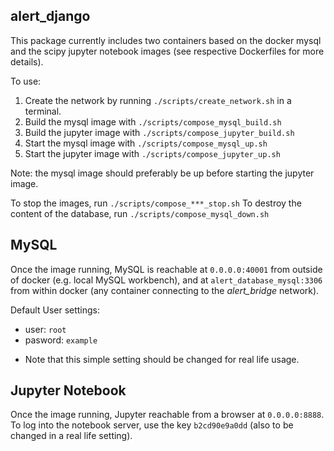 alert_django
-------------

This package currently includes two containers based on the docker mysql and the scipy jupyter notebook images (see respective Dockerfiles for more details).

To use:
1. Create the network by running `./scripts/create_network.sh` in a terminal.
2. Build the mysql image with `./scripts/compose_mysql_build.sh`
3. Build the jupyter image with `./scripts/compose_jupyter_build.sh`
4. Start the mysql image with `./scripts/compose_mysql_up.sh`
5. Start the jupyter image with `./scripts/compose_jupyter_up.sh`

Note: the mysql image should preferably be up before starting the jupyter image.

To stop the images, run `./scripts/compose_***_stop.sh`
To destroy the content of the database, run `./scripts/compose_mysql_down.sh`

MySQL
------
Once the image running, MySQL is reachable at `0.0.0.0:40001` from outside of docker (e.g. local MySQL workbench), and at `alert_database_mysql:3306` from within docker (any container connecting to the *alert_bridge* network).

Default User settings:
- user: `root`
- pasword: `example`

* Note that this simple setting should be changed for real life usage. 

Jupyter Notebook
----------------
Once the image running, Jupyter reachable from a browser at `0.0.0.0:8888`. To log into the notebook server, use the key `b2cd90e9a0dd` (also to be changed in a real life setting).
